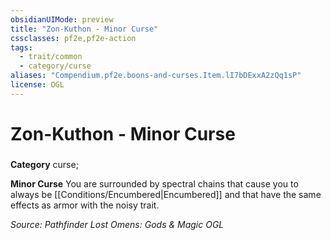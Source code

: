 ```yaml
---
obsidianUIMode: preview
title: "Zon-Kuthon - Minor Curse"
cssclasses: pf2e,pf2e-action
tags:
  - trait/common
  - category/curse
aliases: "Compendium.pf2e.boons-and-curses.Item.lI7bDExxA2zQq1sP"
license: OGL
---
```

# Zon-Kuthon - Minor Curse

### 

**Category** curse; 




**Minor Curse** You are surrounded by spectral chains that cause you to always be [[Conditions/Encumbered|Encumbered]] and that have the same effects as armor with the noisy trait.

*Source: Pathfinder Lost Omens: Gods & Magic*
*OGL*